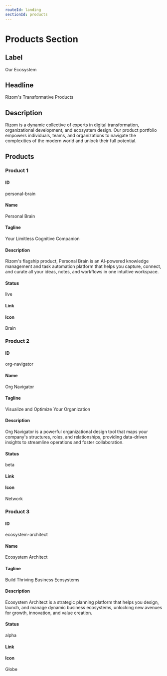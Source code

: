 ```yaml
---
routeId: landing
sectionId: products
---
```

# Products Section

## Label
Our Ecosystem

## Headline
Rizom's Transformative Products

## Description
Rizom is a dynamic collective of experts in digital transformation, organizational development, and ecosystem design. Our product portfolio empowers individuals, teams, and organizations to navigate the complexities of the modern world and unlock their full potential.

## Products

### Product 1

#### ID
personal-brain

#### Name
Personal Brain

#### Tagline
Your Limitless Cognitive Companion

#### Description
Rizom's flagship product, Personal Brain is an AI-powered knowledge management and task automation platform that helps you capture, connect, and curate all your ideas, notes, and workflows in one intuitive workspace.

#### Status
live

#### Link


#### Icon
Brain

### Product 2

#### ID
org-navigator

#### Name
Org Navigator

#### Tagline
Visualize and Optimize Your Organization

#### Description
Org Navigator is a powerful organizational design tool that maps your company's structures, roles, and relationships, providing data-driven insights to streamline operations and foster collaboration.

#### Status
beta

#### Link


#### Icon
Network

### Product 3

#### ID
ecosystem-architect

#### Name
Ecosystem Architect

#### Tagline
Build Thriving Business Ecosystems

#### Description
Ecosystem Architect is a strategic planning platform that helps you design, launch, and manage dynamic business ecosystems, unlocking new avenues for growth, innovation, and value creation.

#### Status
alpha

#### Link


#### Icon
Globe
